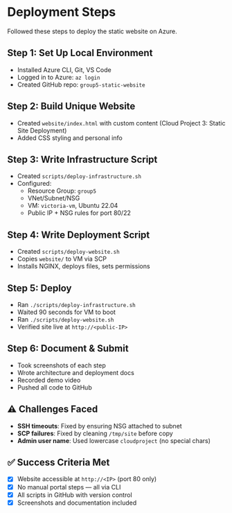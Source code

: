 # Deployment Steps

Followed these steps to deploy the static website on Azure.

## Step 1: Set Up Local Environment
- Installed Azure CLI, Git, VS Code
- Logged in to Azure: `az login`
- Created GitHub repo: `group5-static-website`

## Step 2: Build Unique Website
- Created `website/index.html` with custom content (Cloud Project 3: Static Site Deployment)
- Added CSS styling and personal info

## Step 3: Write Infrastructure Script
- Created `scripts/deploy-infrastructure.sh`
- Configured:
  - Resource Group: `group5`
  - VNet/Subnet/NSG
  - VM: `victoria-vm`, Ubuntu 22.04
  - Public IP + NSG rules for port 80/22

## Step 4: Write Deployment Script
- Created `scripts/deploy-website.sh`
- Copies `website/` to VM via SCP
- Installs NGINX, deploys files, sets permissions

## Step 5: Deploy
- Ran `./scripts/deploy-infrastructure.sh`
- Waited 90 seconds for VM to boot
- Ran `./scripts/deploy-website.sh`
- Verified site live at `http://<public-IP>`

## Step 6: Document & Submit
- Took screenshots of each step
- Wrote architecture and deployment docs
- Recorded demo video
- Pushed all code to GitHub

## ⚠️ Challenges Faced
- **SSH timeouts**: Fixed by ensuring NSG attached to subnet
- **SCP failures**: Fixed by cleaning `/tmp/site` before copy
- **Admin user name**: Used lowercase `cloudproject` (no special chars)

## ✅ Success Criteria Met
- [x] Website accessible at `http://<IP>` (port 80 only)
- [x] No manual portal steps — all via CLI
- [x] All scripts in GitHub with version control
- [x] Screenshots and documentation included
